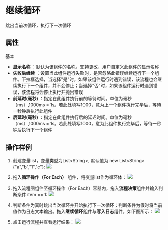 # 继续循环

跳出当前次循环，执行下一次循环

## 属性
基本
- **显示名称** ：默认为该组件的名称。支持更改，用户自定义此组件的显示名称
- **失败后继续** ：设置当此组件运行失败时，是否忽略此错误继续运行下一个组件。下拉框选择，当选择"是"时，如果该组件运行时遇到错误，该流程也会继续执行下一个组件，并不会停止；当选择"否"时，如果该组件运行时遇到错误，该流程将会停止执行并抛出错误
- **前延时(毫秒)** ：指定在此组件执行前的等待时间。单位为毫秒（ms）,1000ms = 1s。若此处填写1000，意为上一个组件执行完毕后，等待一秒钟后执行此组件
- **后延时(毫秒)** ：指定在此组件执行后的延迟时间。单位为毫秒（ms）,1000ms = 1s。若此处填写1000，意为此组件执行完毕后，等待一秒钟后执行下一个组件

## 操作样例

1. 创建变量list，变量类型为List\<String\>, 默认值为 new List\<String\>{"a","b","1","c"}:
![](https://docimages.blob.core.chinacloudapi.cn/images/Activities/continue-1.png)

2. 拖入**循环操作（For Each）** 组件，将变量list作为循环体：
![](https://docimages.blob.core.chinacloudapi.cn/images/Activities/continue-2.png)

3. 拖入流程图组件至循环操作（For Each）容器内，拖入**流程决策**组件并输入判断条件 item == 1:
![](https://docimages.blob.core.chinacloudapi.cn/images/Activities/continue-3.png)

4. 判断条件为真时跳出当次循环并开始执行下一次循环；判断条件为假时将当前值作为日志文本输出。拖入**继续循环**组件与**写入日志**组件，如下图所示：
![](https://docimages.blob.core.chinacloudapi.cn/images/Activities/continue-4.png)

5. 点击运行流程并查看运行结果：
![](https://docimages.blob.core.chinacloudapi.cn/images/Activities/continue-5.png)